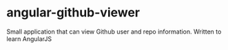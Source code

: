 # angular-github-viewer
Small application that can view Github user and repo information. Written to learn AngularJS
